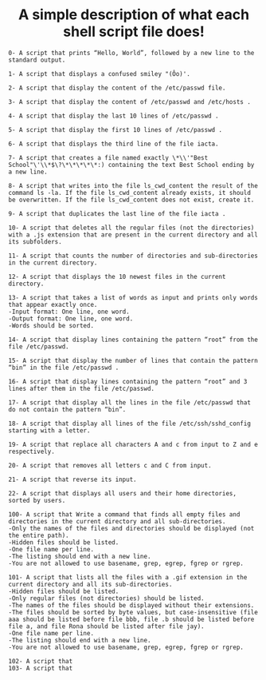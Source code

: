    <h1 align="center"> A simple description of what each shell script file does!</h1>

		
    0- A script that prints “Hello, World”, followed by a new line to the standard output.

    1- A script that displays a confused smiley "(Ôo)'.

    2- A script that display the content of the /etc/passwd file.

    3- A script that display the content of /etc/passwd and /etc/hosts .

    4- A script that display the last 10 lines of /etc/passwd .

    5- A script that display the first 10 lines of /etc/passwd .

    6- A script that displays the third line of the file iacta.
	
    7- A script that creates a file named exactly \*\\'"Best School"\'\\*$\?\*\*\*\*\*:) containing the text Best School ending by a new line.
 
    8- A script that writes into the file ls_cwd_content the result of the command ls -la. If the file ls_cwd_content already exists, it should be overwritten. If the file ls_cwd_content does not exist, create it.

    9- A script that duplicates the last line of the file iacta .

    10- A script that deletes all the regular files (not the directories) with a .js extension that are present in the current directory and all its subfolders.

    11- A script that counts the number of directories and sub-directories in the current directory.

    12- A script that displays the 10 newest files in the current directory.
 
    13- A script that takes a list of words as input and prints only words that appear exactly once.
	-Input format: One line, one word.
	-Output format: One line, one word.
	-Words should be sorted.

    14- A script that display lines containing the pattern “root” from the file /etc/passwd.

    15- A script that display the number of lines that contain the pattern “bin” in the file /etc/passwd .

    16- A script that display lines containing the pattern “root” and 3 lines after them in the file /etc/passwd.

    17- A script that display all the lines in the file /etc/passwd that do not contain the pattern “bin”.

    18- A script that display all lines of the file /etc/ssh/sshd_config starting with a letter.

    19- A script that replace all characters A and c from input to Z and e respectively.

    20- A script that removes all letters c and C from input.

    21- A script that reverse its input.

    22- A script that displays all users and their home directories, sorted by users.

    100- A script that Write a command that finds all empty files and directories in the current directory and all sub-directories.
	-Only the names of the files and directories should be displayed (not the entire path).
	-Hidden files should be listed.
	-One file name per line.
	-The listing should end with a new line.
	-You are not allowed to use basename, grep, egrep, fgrep or rgrep.

    101- A script that lists all the files with a .gif extension in the current directory and all its sub-directories.
	-Hidden files should be listed.
	-Only regular files (not directories) should be listed.
	-The names of the files should be displayed without their extensions.
	-The files should be sorted by byte values, but case-insensitive (file aaa should be listed before file bbb, file .b should be listed before file a, and file Rona should be listed after file jay).
	-One file name per line.
	-The listing should end with a new line.
	-You are not allowed to use basename, grep, egrep, fgrep or rgrep.

    102- A script that 
    103- A script that 
